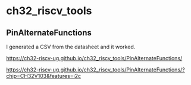 # ch32_riscv_tools

## PinAlternateFunctions

I generated a CSV from the datasheet and it worked.

https://ch32-riscv-ug.github.io/ch32_riscv_tools/PinAlternateFunctions/

https://ch32-riscv-ug.github.io/ch32_riscv_tools/PinAlternateFunctions/?chip=CH32V103&features=i2c
